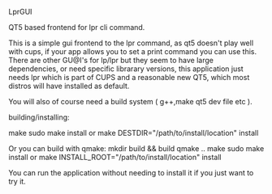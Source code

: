 LprGUI

QT5 based frontend for lpr cli command.

This is a simple gui frontend to the lpr command, as qt5 doesn't play well with cups, if your app allows you to set a print command you can use this.
There are other GU@I's for lp/lpr but they seem to have large dependencies, or need specific librarary versions, this application just needs lpr which is part of CUPS and a reasonable new QT5, which most distros will have installed as default.

You will also of course need a build system ( g++,make qt5 dev file etc ).

building/installing:

make
sudo make install
or make DESTDIR="/path/to/install/location" install

Or you can build with qmake:
mkdir build && build
qmake ..
make
sudo make install
or make INSTALL_ROOT="/path/to/install/location" install

You can run the application without needing to install it if you just want to try it.